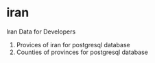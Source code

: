 # iran
Iran Data for Developers

1. Provices of iran for postgresql database
2. Counties of provinces for postgresql database
